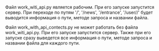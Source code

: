 Файл work_witi_api.py является рабочим. 
При его запуске запустится сервер. 
При переходе по путям '/', '/news', '/entrance', '/user/<id>/' будет выводится информация о пути, методе запроса и названии файла.
  
Файл work_with_api_contects.py не может работать без файла work_witi_api.py. 
При его запуске запустится сервер.
Также при его запуске сразу выведется все информация о пути, методе запроса и названии файла для каждого пути.
